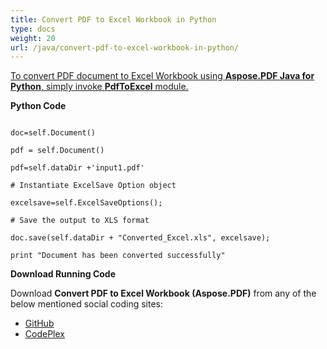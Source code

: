 ```yaml
---
title: Convert PDF to Excel Workbook in Python
type: docs
weight: 20
url: /java/convert-pdf-to-excel-workbook-in-python/
---
```


<ins>To convert PDF document to Excel Workbook using **Aspose.PDF Java for Python**, simply invoke **PdfToExcel** module.

**Python Code**
```

doc=self.Document()

pdf = self.Document()

pdf=self.dataDir +'input1.pdf'

# Instantiate ExcelSave Option object

excelsave=self.ExcelSaveOptions();

# Save the output to XLS format

doc.save(self.dataDir + "Converted_Excel.xls", excelsave);

print "Document has been converted successfully"
```


**Download Running Code**

Download **Convert PDF to Excel Workbook (Aspose.PDF)** from any of the below mentioned social coding sites:

- [GitHub](https://github.com/aspose-pdf/Aspose.PDF-for-Java/blob/master/Plugins/Aspose_Pdf_Java_for_Python/test/WorkingWithDocumentConversion/PdfToExcel/PdfToExcel.py)
- [CodePlex](http://asposepdfjavapython.codeplex.com/SourceControl/latest#test/WorkingWithDocumentConversion/PdfToExcel/PdfToExcel.py)
